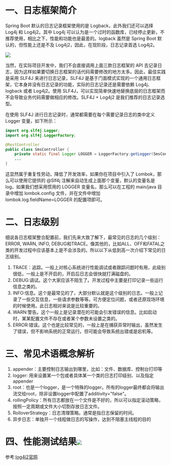 # 一、日志框架简介

Spring Boot 默认的日志记录框架使用的是 Logback，此外我们还可以选择 Log4j 和 Log4j2。其中 Log4j 可以认为是一个过时的函数库，已经停止更新，不推荐使用，相比之下，性能和功能也是最差的。logback 虽然是 Spring Boot 默认的，但性能上还是不及 Log4j2，因此，在现阶段，日志记录首选 Log4j2。

![](https://cdn.jsdelivr.net/gh/krislinzhao/IMGcloud/img/20200428122523.png)

当然，在实际项目开发中，我们不会直接调用上面三款日志框架的 API 去记录日志，因为这样如果要切换日志框架的话代码需要修改的地方太多。因此，最佳实践是采用 SLF4J 来进行日志记录，SLF4J 是基于门面模式实现的一个通用日志框架，它本身并没有日志记录的功能，实际的日志记录还是需要依赖 Log4j、logback 或者 Log4j2。使用 SLF4J，可以实现简单快速地替换底层的日志框架而不会导致业务代码需要做相应的修改。SLF4J + Log4j2 是我们推荐的日志记录选型。

在使用 SLF4J 进行日志记录时，通常都需要在每个需要记录日志的类中定义 Logger 变量，如下所示：

```java
import org.slf4j.Logger;
import org.slf4j.LoggerFactory;

@RestController
public class SmsController {
    private static final Logger LOGGER = LoggerFactory.getLogger(SmsController.class);
    ...
}
```

这显然属于重复性劳动，降低了开发效率，如果你在项目中引入了 Lombok，那么可以使用它提供的 @Slf4j 注解来自动生成上面那个变量，默认的变量名是 log，如果我们想采用惯用的 LOGGER 变量名，那么可以在工程的 main/java 目录中增加 lombok.config 文件，并在文件中增加 lombok.log.fieldName=LOGGER 的配置项即可。

# 二、日志级别

细说各日志框架整合配置前，我们先来大致了解下，最常见的日志的几个级别：ERROR, WARN, INFO, DEBUG和TRACE。像其他的，比如ALL、OFF和FATAL之类的开发过程中应该基本上是不会涉及的。所以以下从低到高一次介绍下常见的日志级别。

1. TRACE：追踪。一般上对核心系统进行性能调试或者跟踪问题时有用，此级别很低，一般上是不开启的，开启后日志会很快就打满磁盘的。
2. DEBUG:调试。这个大家应该不陌生了。开发过程中主要是打印记录一些运行信息之类的。
3. INFO:信息。这个是最常见的了，大部分默认就是这个级别的日志。一般上记录了一些交互信息，一些请求参数等等。可方便定位问题，或者还原现场环境的时候使用。此日志相对来说是比较重要的。
4. WARN:警告。这个一般上是记录潜在的可能会引发错误的信息。比如启动时，某某配置文件不存在或者某个参数未设置之类的。
5. ERROR:错误。这个也是比较常见的，一般上是在捕获异常时输出，虽然发生了错误，但不影响系统的正常运行。但可能会导致系统出错或是宕机等。

# 三、常见术语概念解析

1. appender：主要控制日志输出到哪里，比如：文件、数据库、控制台打印等
2. logger: 用来设置某一个包或者具体某一个类的日志打印级别、以及指定appender
3. root：也是一个logger，是一个特殊的logger。所有的logger最终都会将输出流交给root，除非设置logger中配置了additivity="false"。
4. rollingPolicy：所有日志都放在一个文件是不好的，所以可以指定滚动策略，按照一定周期或文件大小切割存放日志文件。
5. RolloverStrategy：日志清理策略。通常是指日志保留的时间。
6. 异步日志：单独开一个线程做日志的写操作，达到不阻塞主线程的目的

# 四、性能测试结果![](https://cdn.jsdelivr.net/gh/krislinzhao/IMGcloud/img/20200428123017.png)

参考:[log4j2官网](http://logging.apache.org/log4j/2.x/manual/async.html)